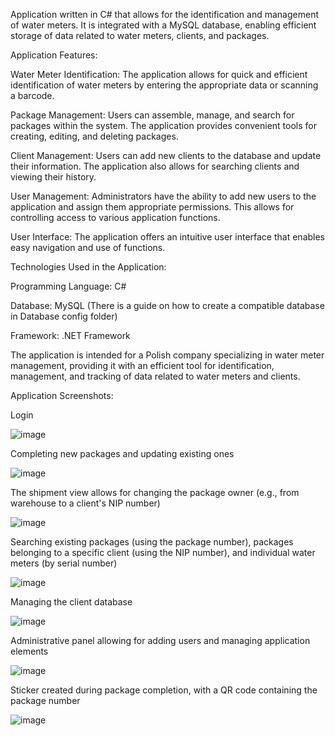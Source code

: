 Application written in C# that allows for the identification and management of water meters. It is integrated with a MySQL database, enabling efficient storage of data related to water meters, clients, and packages.

Application Features:

Water Meter Identification: The application allows for quick and efficient identification of water meters by entering the appropriate data or scanning a barcode.

Package Management: Users can assemble, manage, and search for packages within the system. The application provides convenient tools for creating, editing, and deleting packages.

Client Management: Users can add new clients to the database and update their information. The application also allows for searching clients and viewing their history.

User Management: Administrators have the ability to add new users to the application and assign them appropriate permissions. This allows for controlling access to various application functions.

User Interface: The application offers an intuitive user interface that enables easy navigation and use of functions.

Technologies Used in the Application:

Programming Language: C#

Database: MySQL (There is a guide on how to create a compatible database in Database config folder)

Framework: .NET Framework

The application is intended for a Polish company specializing in water meter management, providing it with an efficient tool for identification, management, and tracking of data related to water meters and clients.

Application Screenshots:

Login

![image](https://github.com/B3nnnji/FILAapp/assets/75662635/d48e820d-f5a3-4afb-be62-9ccb7f51622b) 

Completing new packages and updating existing ones

![image](https://github.com/B3nnnji/FILAapp/assets/75662635/f827023d-1fdb-4c39-81c2-13a23e2b225e) 

The shipment view allows for changing the package owner (e.g., from warehouse to a client's NIP number)

![image](https://github.com/B3nnnji/FILAapp/assets/75662635/be08e4e6-85d7-4d3e-ba49-5933e4da4898) 

Searching existing packages (using the package number), packages belonging to a specific client (using the NIP number), and individual water meters (by serial number)

![image](https://github.com/B3nnnji/FILAapp/assets/75662635/e837d759-00bd-43a5-a951-ca2105ef6d96)  

Managing the client database

![image](https://github.com/B3nnnji/FILAapp/assets/75662635/416d1f98-35a7-4e64-8cea-d937f327f11a)  

Administrative panel allowing for adding users and managing application elements

![image](https://github.com/B3nnnji/FILAapp/assets/75662635/8e8999ed-570e-4e4b-9617-85c7f4d4a02d)  

Sticker created during package completion, with a QR code containing the package number

![image](https://github.com/B3nnnji/FILAapp/assets/75662635/9f2b63cb-c092-4a58-a9a6-890042f8c477)  







